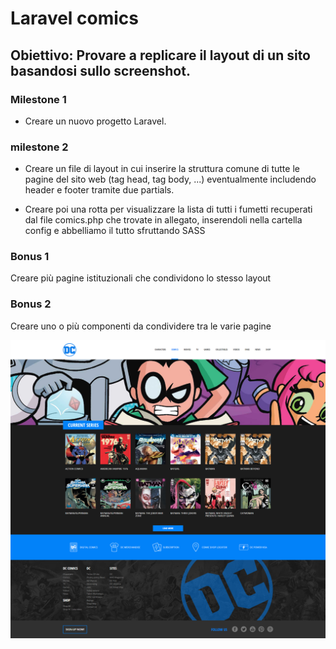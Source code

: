 # Laravel comics

## Obiettivo: Provare a replicare il layout di un sito basandosi sullo screenshot.

### Milestone 1

-   Creare un nuovo progetto Laravel.

### milestone 2

-   Creare un file di layout in cui inserire la struttura comune di tutte le pagine del sito web (tag head, tag body, ...) eventualmente includendo header e footer tramite due partials.

-   Creare poi una rotta per visualizzare la lista di tutti i fumetti recuperati dal file comics.php che trovate in allegato, inserendoli nella cartella config e abbelliamo il tutto sfruttando SASS

### Bonus 1

Creare più pagine istituzionali che condividono lo stesso layout

### Bonus 2

Creare uno o più componenti da condividere tra le varie pagine

![screemshot](image.png)
